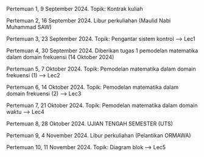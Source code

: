 Pertemuan 1, 9 September 2024. Topik: Kontrak kuliah

Pertemuan 2, 16 September 2024. Libur perkuliahan (Maulid Nabi Muhammad SAW) 

Pertemuan 3, 23 September 2024. Topik: Pengantar sistem kontrol --> Lec1

Pertemuan 4, 30 September 2024. Diberikan tugas 1 pemodelan matematika dalam domain frekuensi (14 Oktober 2024)

Pertemuan 5, 7 Oktober 2024. Topik: Pemodelan matematika dalam domain frekuensi (1) --> Lec2

Pertemuan 6, 14 Oktober 2024. Topik: Pemodelan matematika dalam domain frekuensi (2) --> Lec3

Pertemuan 7, 21 Oktober 2024. Topik: Pemodelan matematika dalam domain waktu --> Lec4

Pertemuan 8, 28 Oktober 2024. UJIAN TENGAH SEMESTER (UTS)

Pertemuan 9, 4 November 2024. Libur perkuliahan (Pelantikan ORMAWA) 

Pertemuan 10, 11 November 2024. Topik: Diagram blok  --> Lec5
